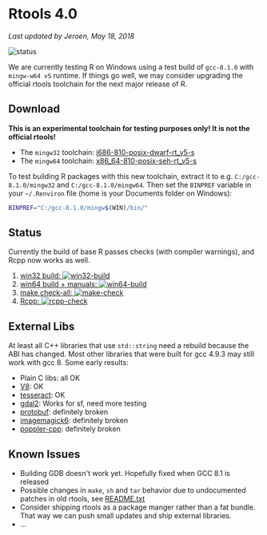 # Rtools 4.0 

*Last updated by Jeroen, May 18, 2018*

![status](https://img.shields.io/badge/status-highly_experimental-ff6600.svg)

We are currently testing R on Windows using a test build of `gcc-8.1.0` with `mingw-w64 v5` runtime. If things go well, we may consider upgrading the official rtools toolchain for the next major release of R.

## Download

__This is an experimental toolchain for testing purposes only! It is not the official rtools!__ 

 - The `mingw32` toolchain: [i686-810-posix-dwarf-rt_v5-s](https://cloud.r-project.org/bin/windows/Rtools/i686-810-posix-dwarf-rt_v5-s.7z)
 - The `mingw64` toolchain: [x86_64-810-posix-seh-rt_v5-s](https://cloud.r-project.org/bin/windows/Rtools/x86_64-810-posix-seh-rt_v5-s.7z)

To test building R packages with this new toolchain, extract it to e.g. `C:/gcc-8.1.0/mingw32` and `C:/gcc-8.1.0/mingw64`. Then set the `BINPREF` variable in your `~/.Renviron` file (home is your Documents folder on Windows):

```sh
BINPREF="C:/gcc-8.1.0/mingw$(WIN)/bin/"
```

## Status

Currently the build of base R passes checks (with compiler warnings), and Rcpp now works as well.

 1. [win32 build: ![win32-build](https://img.shields.io/badge/build-warnings-EDB512.svg)](32bit.log)
 2. [win64 build + manuals: ![win64-build](https://img.shields.io/badge/build-warnings-EDB512.svg)](distribution.log)
 3. [make check-all: ![make-check](https://img.shields.io/badge/check-success-00dd00.svg)](check.log)
 4. [Rcpp: ![rcpp-check](https://img.shields.io/badge/check-success-00dd00.svg)](rcpp.log)

## External Libs

At least all C++ libraries that use `std::string` need a rebuild because the ABI has changed. Most other libraries that were built for gcc 4.9.3 may still work with gcc 8. Some early results:

 - Plain C libs: all OK
 - [V8](https://github.com/rwinlib/v8): OK
 - [tesseract](https://github.com/rwinlib/tesseract): OK
 - [gdal2](https://github.com/rwinlib/gdal2): Works for sf, need more testing
 - [protobuf](https://github.com/rwinlib/protobuf): definitely broken
 - [imagemagick6](https://github.com/rwinlib/imagemagick6): definitely broken
 - [poppler-cpp](https://github.com/rwinlib/poppler): definitely broken

## Known Issues

 - Building GDB doesn't work yet. Hopefully fixed when GCC 8.1 is released
 - Possible changes in `make`, `sh` and `tar` behavior due to undocumented patches in old rtools, see [README.txt](https://cloud.r-project.org/bin/windows/Rtools/README.txt)
 - Consider shipping rtools as a package manger rather than a fat bundle. That way we can push small updates and ship external libraries.
 - ...
